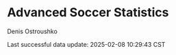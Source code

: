 # Advanced Soccer Statistics
Denis Ostroushko

<!-- gfm -->

Last successful data update: 2025-02-08 10:29:43 CST
